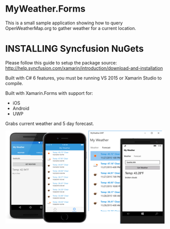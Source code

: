 MyWeather.Forms
===================

This is a small sample application showing how to query OpenWeatherMap.org to gather weather for a current location.

# INSTALLING Syncfusion NuGets
Please follow this guide to setup the package source: http://help.syncfusion.com/xamarin/introduction/download-and-installation

Built with C# 6 features, you must be running VS 2015 or Xamarin Studio to compile. 

Built with Xamarin.Forms with support for:
* iOS
* Android
* UWP

Grabs current weather and 5 day forecast.

![](Images/promo.png)
